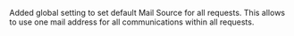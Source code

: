 Added global setting to set default Mail Source for all requests.
This allows to use one mail address for all communications within all requests.
